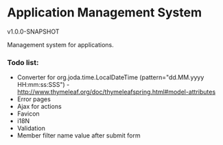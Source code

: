 Application Management System
===================
v1.0.0-SNAPSHOT

Management system for applications.

### Todo list:
* Converter for org.joda.time.LocalDateTime (pattern="dd.MM.yyyy HH:mm:ss:SSS") -
 http://www.thymeleaf.org/doc/thymeleafspring.html#model-attributes
* Error pages
* Ajax for actions
* Favicon
* i18N
* Validation
* Member filter name value after submit form